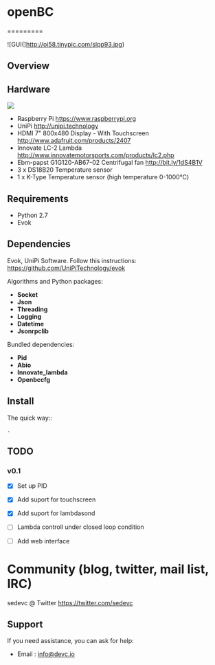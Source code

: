 # openBC
=========


![GUI(]http://oi58.tinypic.com/slpp93.jpg)

Overview
--------






Hardware
---------
![](http://oi59.tinypic.com/2pt5u0p.jpg)

* Raspberry Pi https://www.raspberrypi.org
* UniPi http://unipi.technology
* HDMI 7" 800x480 Display - With Touchscreen http://www.adafruit.com/products/2407
* Innovate LC-2 Lambda http://www.innovatemotorsports.com/products/lc2.php
* Ebm-papst G1G120-AB67-02 Centrifugal fan http://bit.ly/1dS4B1V
* 3 x DS18B20 Temperature sensor
* 1 x K-Type Temperature sensor (high temperature 0-1000℃)

Requirements
------------
* Python 2.7
* Evok

Dependencies
--------------------
Evok, UniPi Software. Follow this instructions: https://github.com/UniPiTechnology/evok

Algorithms and Python packages:
- **Socket**
- **Json**
- **Threading**
- **Logging**
- **Datetime**
- **Jsonrpclib**

Bundled dependencies:
- **Pid**
- **Abio**
- **Innovate_lambda**
- **Openbccfg**

Install
--------
The quick way::

    .

TODO
----

### v0.1
- [x] Set up PID
- [x] Add suport for touchscreen
- [x] Add suport for lambdasond
- [ ] Lambda controll under closed loop condition
- [ ] Add web interface


Community (blog, twitter, mail list, IRC)
=========================================

sedevc @ Twitter https://twitter.com/sedevc

Support
-------

If you need assistance, you can ask for help:

* Email      : info@devc.io